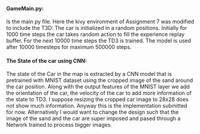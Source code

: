 
#### GameMain.py:
Is the main py file. Here the kivy environment of Assignment 7 was modified to include the T3D:
The car is initialized in a random positions. 
Initially for 1000 time steps the car takes random action to fill the experience replay buffer. For the next 10000 time steps the TD3 is trained. The model is used after 10000 timesteps for maximum 500000 steps.

#### The State of the car using CNN:
The state of the Car in the map is extracted by a CNN model that is pretrained with MNIST dataset using the cropped image of the sand around the car position. Along with the output features of the MNIST layer we add the orientation of the car, the velocity of the car to add more information of the state to TD3.
I suppose resizing the cropped car image to 28x28 does not show much information. Anyway this is the implementation submitted for now.
Alternatively I would want to change the design such that the image of the sand and the car are super imposed and pased through a Network trained to process bigger images. 

